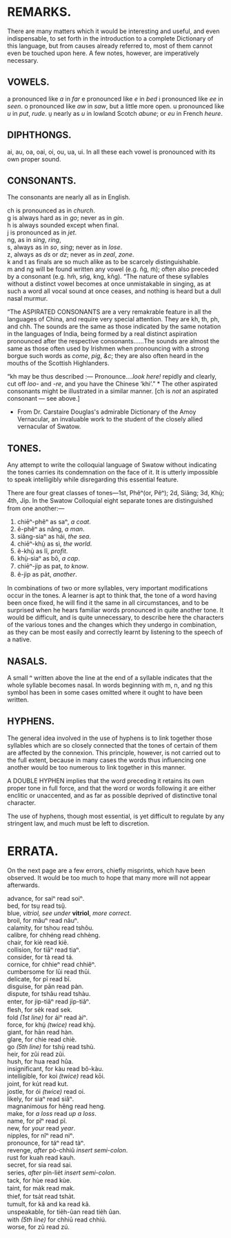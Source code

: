 # REMARKS.

There are many matters which it would be interesting and useful, and even indispensable, to set forth in the introduction to a complete Dictionary of this language, but from causes already referred to, most of them cannot even be touched upon here. A few notes, however, are imperatively necessary.

## VOWELS.

a pronounced like *a* in *far*
e pronounced like *e* in *bed*
i pronounced like *ee* in *seen*.
o pronounced like *aw* in *saw*, but a little more open.
u pronounced like *u* in *put*, *rude*.
ṳ nearly as *u* in lowland Scotch *abune*; or *eu* in French *heure*.

## DIPHTHONGS.

ai, au, oa, oai, oi, ou, ua, ui. In all these each vowel is pronounced with its own proper sound.

## CONSONANTS.

The consonants are nearly all as in English.

ch is pronounced as in *church*.<br>
g is always hard as in *go*; never as in *gin*.<br>
h is always sounded except when final.<br>
j is pronounced as in *jet*.<br>
ng, as in *sing*, *ring*,<br>
s, always as in *so*, *sing*; never as in *lose*.<br>
z, always as *ds* or *dz*; never as in *zeal*, *zone*.<br>
k and t as finals are so much alike as to be scarcely distinguishable.<br>
m and ng will be found written any vowel (e.g. n̂g, m̃); often also preceded by a consonant (e.g. hm̄, sńg, kng, kñg). “The nature of these syllables without a distinct vowel becomes at once unmistakable in singing, as at such a word all vocal sound at once ceases, and nothing is heard but a dull nasal murmur.

“The ASPIRATED CONSONANTS are a very remakrable feature in all the languages of China, and require very special attention. They are kh, th, ph, and chh. The sounds are the same as those indicated by the same notation in the languages of India, being formed by a real distinct aspiration pronounced after the respective consonants......The sounds are almost the same as those often used by Irishmen when pronouncing with a strong borgue such words as *come*, *pig*, *&c*; they are also often heard in the mouths of the Scottish Highlanders.

“kh may be thus described :— Pronounce....*look here!* repidly and clearly, cut off *loo-* and *-re*, and you have the Chinese ‘khi’.” * The other aspirated consonants might be illustrated in a similar manner.
[ch is *not* an aspirated consonant — see above.]

* From Dr. Carstaire Douglas's admirable Dictionary of the Amoy Vernacular, an invaluable work to the student of the closely allied vernacular of Swatow.

## TONES.

Any attempt to write the colloquial language of Swatow without indicating the tones carries its condemnation on the face of it. It is utterly impossible to speak intelligibly while disregarding this essential feature.

There are four great classes of tones—1st, Phêⁿ(or, Pêⁿ); 2d, Siãng; 3d, Khṳ̀; 4th, Ji̍p. In the Swatow Colloquial eight separate tones are distinguished from one another:—

1. chiēⁿ-phêⁿ		as	saⁿ, *a coat*.
2. ẽ-phêⁿ		as	nâng, *a man*.
3. siãng-siaⁿ		as	hái, *the sea*.
4. chiēⁿ-khṳ̀		as	sì, *the world*.
5. ẽ-khṳ̀		as	lĩ, *profit*.
6. khṳ̀-siaⁿ		as	bō, *a cap*.
7. chiēⁿ-ji̍p		as	pat, *to know*.
8. ẽ-ji̍p		as	pa̍t, *another*.
 
In combinations of two or more syllables, very important modifications occur in the tones. A learner is apt to think that, the tone of a word having been once fixed, he will find it the same in all circumstances, and to be surprised when he hears familiar words pronounced in quite another tone. It would be difficult, and is quite unnecessary, to describe here the characters of the various tones and the changes which they undergo in combination, as they can be most easily and correctly learnt by listening to the speech of a native.

## NASALS.

A small ⁿ written above the line at the end of a syllable indicates that the whole syllable becomes nasal. In words beginning with m, n, and ng this symbol has been in some cases omitted where it ought to have been written.

## HYPHENS.

The general idea involved in the use of hyphens is to link together those syllables which are so closely connected that the tones of certain of them are affected by the connexion. This principle, however, is not carried out to the full extent, because in many cases the words thus influencing one another would be too numerous to link together in this manner.

A DOUBLE HYPHEN implies that the word preceding it retains its own proper tone in full force, and that the word or words following it are either enclitic or unaccented, and as far as possible deprived of distinctive tonal character.

The use of hyphens, though most essential, is yet difficult to regulate by any stringent law, and much must be left to discretion.

# ERRATA.

On the next page are a few errors, chiefly misprints, which have been observed. It would be too much to hope that many more will not appear afterwards.

advance,	for	saiⁿ	read	soiⁿ.<br>
bed,		for	tsṳ	read	tsṳ̂.<br>
blue, *vitriol, see under* **vitriol**, *more correct*.<br>
broil,		for	mãuⁿ	read	nãuⁿ.<br>
calamity,	for	tshou	read	tshôu.<br>
calibre,	for	chhéng	read	chhèng.<br>
chair,		for	kiè	read	kiē.<br>
collision,	for	tiāⁿ	read	tiaⁿ.<br>
consider,	for	tà	read	tá.<br>
cornice,	for	chhieⁿ	read	chhiêⁿ.<br>
cumbersome	for	lūi	read	thūi.<br>
delicate,	for	pī	read	bī.<br>
disguise,	for	pān	read	pàn.<br>
dispute,	for	tshâu	read	tshàu.<br>
enter,		for	jip-tiâⁿ	read	ji̍p-tiâⁿ.<br>
flesh,		for	 se̍k	read	sek.<br>
fold *(1st line)*	for	áiⁿ	read	àiⁿ.<br>
force,		for	khṳ́ *(twice)*	read	khṳ̀.<br>
giant,		for	hān	read	hàn.<br>
glare,		for	chie	read	chiè.<br>
go *(5th line)*	for	tshṳ̀	read	tshù.<br>
heir,		for	zûi	read	zũi.<br>
hush,		for	hua	read	hûa.<br>
insignificant,	for	kàu	read	bô-kàu.<br>
intelligible,	for	koi *(twice)*	read	kōi.<br>
joint,		for	ku̍t	read	kut.<br>
jostle,		for	ói *(twice)*	read	oi.<br>
likely,		for	siaⁿ	read	siâⁿ.<br>
magnanimous	for	hêng	read	heng.<br>
make,		for	*a loss*	read	*up a loss*.<br>
name,		for	pĩⁿ	read	pĩ.<br>
new,		for	*your*	read	*year*.<br>
nipples,	for	nîⁿ	read	niⁿ.<br>
pronounce,	for	táⁿ	read	tàⁿ.<br>
revenge, *after* pò-chhiû *insert semi-colon*.<br>
rust		for	kuah	read	kauh.<br>
secret,		for	sia	read	sai.<br>
series, *after* pín-lie̍t *insert semi-colon*.<br>
tack,		for	hùe	read	kùe.<br>
taint,		for	ma̍k	read	mak.<br>
thief,		for	tsa̍t	read	tsha̍t.<br>
tumult,		for	kã and ka	read	kâ.<br>
unspeakable,	for	tie̍h-ûan	read	tie̍h ûan.<br>
with *(5th line)*	for	chhiū	read	chhiú.<br>
worse,		for	zû	read	zú.